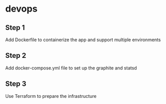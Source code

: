 # devops

## Step 1
  Add Dockerfile to containerize the app and support multiple environments



## Step 2
  Add docker-compose.yml file to set up the graphite and statsd



## Step 3
  Use Terraform to prepare the infrastructure
